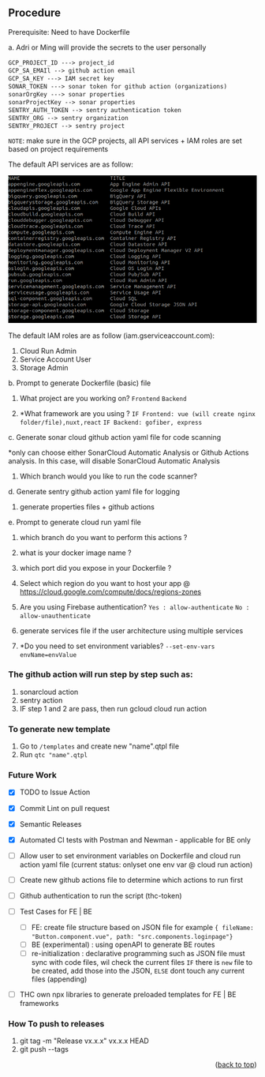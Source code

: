## Procedure

Prerequisite: Need to have Dockerfile

a. Adri or Ming will provide the secrets to the user personally

```
GCP_PROJECT_ID ---> project_id
GCP_SA_EMAIl --> github action email
GCP_SA_KEY ---> IAM secret key
SONAR_TOKEN ---> sonar token for github action (organizations)
sonarOrgKey ---> sonar properties
sonarProjectKey --> sonar properties
SENTRY_AUTH_TOKEN --> sentry authentication token
SENTRY_ORG --> sentry organization
SENTRY_PROJECT --> sentry project
```

`NOTE`: make sure in the GCP projects, all API services + IAM roles are set based on project requirements

The default API services are as follow:

![gcloud services](/img/gcloud-services.png)


The default IAM roles are as follow (iam.gserviceaccount.com):

1. Cloud Run Admin
2. Service Account User
3. Storage Admin


b. Prompt to generate Dockerfile (basic) file

1. What project are you working on?
`Frontend`
`Backend`

2. *What framework are you using ?
`IF Frontend: vue (will create nginx folder/file),nuxt,react`
`IF Backend: gofiber, express`


c. Generate sonar cloud github action yaml file for code scanning

*only can choose either SonarCloud Automatic Analysis or Github Actions analysis. In this case, will disable SonarCloud Automatic Analysis

1. Which branch would you like to run the code scanner? 

d. Generate sentry github action yaml file for logging

1. generate properties files + github actions

e. Prompt to generate cloud run yaml file


1. which branch do you want to perform this actions ?

2. what is your docker image name ? 

3. which port did you expose in your Dockerfile ?

4. Select which region do you want to host your app @ https://cloud.google.com/compute/docs/regions-zones

5. Are you using Firebase authentication?
`Yes : allow-authenticate`
`No : allow-unauthenticate`

6. generate services file if the user architecture using multiple services

7. *Do you need to set environment variables?
`--set-env-vars envName=envValue`

### The github action will run step by step such as:

1. sonarcloud action
2. sentry action
3. IF step 1 and 2 are pass, then run gcloud cloud run action

### To generate new template

1. Go to `/templates` and create new "name".qtpl file
2. Run `qtc "name".qtpl`

### Future Work

- [x] TODO to Issue Action
- [x] Commit Lint on pull request
- [x] Semantic Releases
- [x] Automated CI tests with Postman and Newman - applicable for BE only
- [ ] Allow user to set environment variables on Dockerfile and cloud run action yaml file (current status: onlyset one env var @ cloud run action)
- [ ] Create new github actions file to determine which actions to run first
- [ ] Github authentication to run the script (thc-token)
- [ ] Test Cases for FE | BE
    - [ ] FE: create file structure based on JSON file for example `{ fileName: "Button.component.vue", path: "src.components.loginpage"}`
    - [ ] BE (experimental) : using openAPI to generate BE routes
    - [ ] re-initialization : declarative programming such as JSON file must sync with code files, wil check the current files `IF` there is `new` file to be created, add those into the JSON, `ELSE` dont touch any current files (appending)
- [ ] THC own npx libraries to generate preloaded templates for FE | BE frameworks




### How To push to releases

1. git tag -m "Release vx.x.x" vx.x.x HEAD
2. git push --tags

<p align="right">(<a href="#top">back to top</a>)</p>